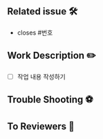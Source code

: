 ## Related issue 🛠
<!-- 관련 이슈 번호를 적어주세요 -->
- closes #번호

## Work Description ✏️
<!-- 작업 내용을 간단히 소개주세요 -->
- [ ] 작업 내용 작성하기

## Trouble Shooting ⚽️
<!-- 어떤 위험이나 장애를 발견했는지 적어주세요 -->

## To Reviewers 📢
<!-- 리뷰어들에게 물어볼 점, 할 말 등을 적어주세요 -->
